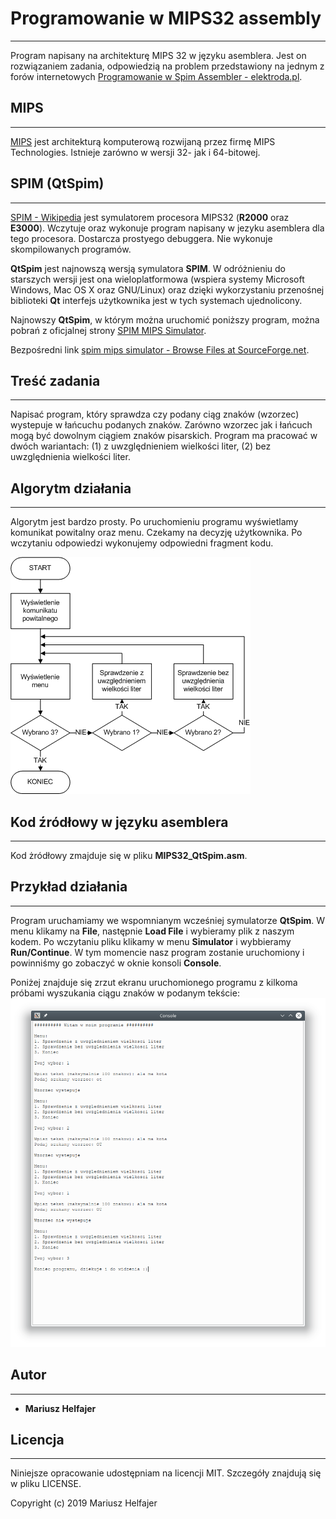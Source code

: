 # Programowanie w MIPS32 assembly
---
Program napisany na architekturę MIPS 32 w języku asemblera. Jest on rozwiązaniem zadania, odpowiedzią na problem przedstawiony na jednym z forów internetowych [Programowanie w Spim Assembler - elektroda.pl](https://www.elektroda.pl/rtvforum/topic2276013.html).

## MIPS
---
[MIPS](https://pl.wikipedia.org/wiki/Architektura_MIPS) jest architekturą komputerową rozwijaną przez firmę MIPS Technologies. Istnieje zarówno w wersji 32- jak i 64-bitowej.

## SPIM (QtSpim)
---
[SPIM - Wikipedia](https://en.wikipedia.org/wiki/SPIM) jest symulatorem procesora MIPS32 (**R2000** oraz **E3000**). Wczytuje oraz wykonuje program napisany w jezyku asemblera dla tego procesora. Dostarcza prostyego debuggera. Nie wykonuje skompilowanych programów.

**QtSpim** jest najnowszą wersją symulatora **SPIM**. W odróżnieniu do starszych wersji jest ona wieloplatformowa (wspiera systemy Microsoft Windows, Mac OS X oraz GNU/Linux) oraz dzięki wykorzystaniu przenośnej biblioteki **Qt** interfejs użytkownika jest w tych systemach ujednolicony.

Najnowszy **QtSpim**, w którym można uruchomić poniższy program, można pobrań z oficjalnej strony [SPIM MIPS Simulator](http://spimsimulator.sourceforge.net/).

Bezpośredni link [spim mips simulator - Browse Files at SourceForge.net](https://sourceforge.net/projects/spimsimulator/files/).

## Treść zadania
---
Napisać program, który sprawdza czy podany ciąg znaków (wzorzec) wystepuje w łańcuchu podanych znaków. Zarówno wzorzec jak i łańcuch mogą być dowolnym ciągiem znaków pisarskich. Program ma pracować w dwóch wariantach: (1) z uwzględnieniem wielkości liter, (2) bez uwzględnienia wielkości liter.

## Algorytm działania
---
Algorytm jest bardzo prosty. Po uruchomieniu programu wyświetlamy komunikat powitalny oraz menu. Czekamy na decyzję użytkownika. Po wczytaniu odpowiedzi wykonujemy odpowiedni fragment kodu.

![alogrytm](./screenshots/90e4edd5.png)

## Kod źródłowy w języku asemblera
---
Kod żródłowy zmajduje się w pliku **MIPS32_QtSpim.asm**.

## Przykład działania
---
Program uruchamiamy we wspomnianym wcześniej symulatorze **QtSpim**. W menu klikamy na **File**, następnie **Load File** i wybieramy plik z naszym kodem. Po wczytaniu pliku klikamy w menu **Simulator** i wybbieramy **Run/Continue**. W tym momencie nasz program zostanie uruchomiony i powinniśmy go zobaczyć w oknie konsoli **Console**.

Poniżej znajduje się zrzut ekranu uruchomionego programu z kilkoma próbami wyszukania ciągu znaków w podanym tekście:
![console](./screenshots/74f7d35c.png)

## Autor
---
* **Mariusz Helfajer**

## Licencja
---
Niniejsze opracowanie udostępniam na licencji MIT. Szczegóły znajdują się w pliku LICENSE.

Copyright (c) 2019 Mariusz Helfajer
